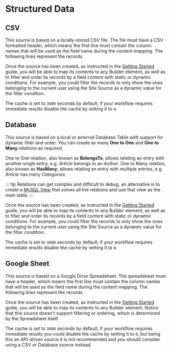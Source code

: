 # Structured Data

## CSV

This source is based on a locally-stored CSV file. The file must have a CSV formatted header, which means the first line must contain the column names that will be used as the field name during the content mapping. The following lines represent the records.

Once the source has been created, as instructed in the [Getting Started](../sources/#getting-started) guide, you will be able to map its contents to any Builder element, as well as to filter and order its records by a field content with static or dynamic conditions. For example, you could filter the records to only show the ones belonging to the current user using the Site Source as a dynamic value for the filter condition.

The cache is set to `3600` seconds by default, if your workflow requires immediate results disable the cache by setting it to `0`.

## Database

This source is based on a local or external Database Table with support for dynamic filter and order. You can create as many **One to One** and **One to Many** relations as required.

One to One relation, also known as **BelongsTo**, allows relating an entry with another single entry, e.g. _Article_ belongs to an _Author_. One to Many relation, also known as **HasMany**, allows relating an entry with multiple entries, e.g. _Article_ has many _Categories_.

::: tip
Relations can get complex and difficult to debug, an alternative is to create a [MySQL View](https://dev.mysql.com/doc/refman/8.0/en/view-syntax.html) that solves all the relations and use that view as the main table.
:::

Once the source has been created, as instructed in the [Getting Started](../sources/#getting-started) guide, you will be able to map its contents to any Builder element, as well as to filter and order its records by a field content with static or dynamic conditions. For example, you could filter the records to only show the ones belonging to the current user using the Site Source as a dynamic value for the filter condition.

The cache is set to `3600` seconds by default, if your workflow requires immediate results disable the cache by setting it to `0`.

## Google Sheet

This source is based on a Google Drive Spreadsheet. The spreadsheet must have a header, which means the first line must contain the column names that will be used as the field name during the content mapping. The following lines represent the records.

Once the source has been created, as instructed in the [Getting Started](../sources/#getting-started) guide, you will be able to map its contents to any Builder element. Notice that this source doesn't support filtering or ordering, which is determined by the Spreadsheet itself.

The cache is set to `3600` seconds by default, if your workflow requires immediate results you could disable the cache by setting it to `0`, but being this an API-driven source it is not recommended and you should consider using a CSV or Database source instead.

